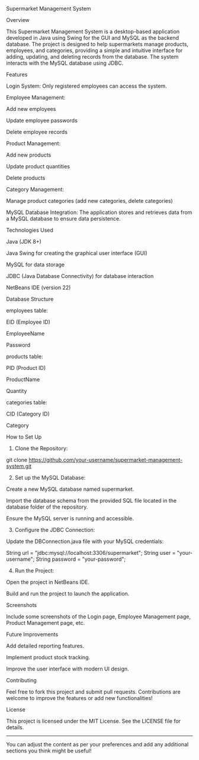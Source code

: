 

Supermarket Management System

Overview

This Supermarket Management System is a desktop-based application developed in Java using Swing for the GUI and MySQL as the backend database. The project is designed to help supermarkets manage products, employees, and categories, providing a simple and intuitive interface for adding, updating, and deleting records from the database. The system interacts with the MySQL database using JDBC.

Features

Login System: Only registered employees can access the system.

Employee Management:

Add new employees

Update employee passwords

Delete employee records


Product Management:

Add new products

Update product quantities

Delete products


Category Management:

Manage product categories (add new categories, delete categories)


MySQL Database Integration: The application stores and retrieves data from a MySQL database to ensure data persistence.


Technologies Used

Java (JDK 8+)

Java Swing for creating the graphical user interface (GUI)

MySQL for data storage

JDBC (Java Database Connectivity) for database interaction

NetBeans IDE (version 22)


Database Structure

employees table:

EID (Employee ID)

EmployeeName

Password


products table:

PID (Product ID)

ProductName

Quantity


categories table:

CID (Category ID)

Category



How to Set Up

1. Clone the Repository:

git clone https://github.com/your-username/supermarket-management-system.git


2. Set up the MySQL Database:

Create a new MySQL database named supermarket.

Import the database schema from the provided SQL file located in the database folder of the repository.

Ensure the MySQL server is running and accessible.



3. Configure the JDBC Connection:

Update the DBConnection.java file with your MySQL credentials:

String url = "jdbc:mysql://localhost:3306/supermarket";
String user = "your-username";
String password = "your-password";



4. Run the Project:

Open the project in NetBeans IDE.

Build and run the project to launch the application.




Screenshots

Include some screenshots of the Login page, Employee Management page, Product Management page, etc.

Future Improvements

Add detailed reporting features.

Implement product stock tracking.

Improve the user interface with modern UI design.


Contributing

Feel free to fork this project and submit pull requests. Contributions are welcome to improve the features or add new functionalities!

License

This project is licensed under the MIT License. See the LICENSE file for details.


---

You can adjust the content as per your preferences and add any additional sections you think might be useful!

